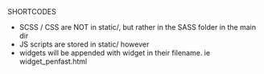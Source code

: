 SHORTCODES

- SCSS / CSS are NOT in static/, but rather in the SASS folder in the main dir
- JS scripts are stored in static/ however
- widgets will be appended with widget in their filename. ie widget_penfast.html
